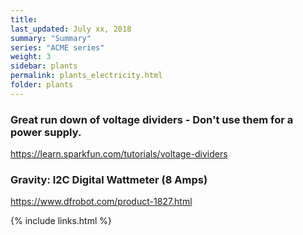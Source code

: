 ```yaml
---
title:  
last_updated: July xx, 2018
summary: "Summary"
series: "ACME series"
weight: 3
sidebar: plants
permalink: plants_electricity.html
folder: plants
---
```


### Great run down of voltage dividers - Don't use them for a power supply.
https://learn.sparkfun.com/tutorials/voltage-dividers

### Gravity: I2C Digital Wattmeter (8 Amps)
https://www.dfrobot.com/product-1827.html

{% include links.html %}
